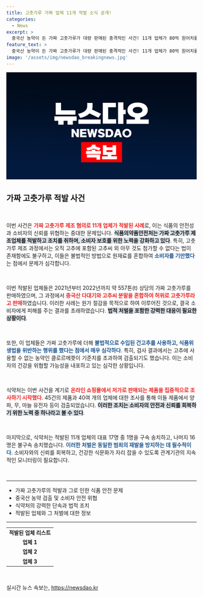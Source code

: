 ```yaml
---
title: 고춧가루 가짜 업체 11개 적발 소식 공개!
categories:
  - News
excerpt: >
  중국산 농약이 든 가짜 고춧가루가 대량 판매된 충격적인 사건! 11개 업체가 80억 원어치를 속여 판 사실이 드러났습니다. 식약처는 불법 행위에 강력 대응할 방침입니다. 클릭하고 더 알아보세요!
feature_text: >
  중국산 농약이 든 가짜 고춧가루가 대량 판매된 충격적인 사건! 11개 업체가 80억 원어치를 속여 판 사실이 드러났습니다. 식약처는 불법 행위에 강력 대응할 방침입니다. 클릭하고 더 알아보세요!
image: '/assets/img/newsdao_breakingnews.jpg'
---
```


<p><img src="/assets/img/newsdao_breakingnews.jpg" alt="ontimetimes 속보" /></p>

<h2 data-ke-size="size26">가짜 고춧가루 적발 사건</h2>

<p data-ke-size="size16">&nbsp;</p>

<p>이번 사건은 <b><span style="color: #ee2323;">가짜 고춧가루 제조 혐의로 11개 업체가 적발된 사례</span></b>로, 이는 식품의 안전성과 소비자의 신뢰를 위협하는 중대한 문제입니다. <b><span style="background-color: #21538527;">식품의약품안전처는 가짜 고춧가루 제조업체를 적발하고 조치를 취하며, 소비자 보호를 위한 노력을 강화하고 있다</span></b>. 특히, 고춧가루 제조 과정에서는 오직 고추에 포함된 고추씨 외 아무 것도 첨가할 수 없다는 법이 존재함에도 불구하고, 이들은 불법적인 방법으로 원재료를 혼합하여 <b><span style="color: #1a5490;">소비자를 기만했다</span></b>는 점에서 문제가 심각합니다. </p>

<p data-ke-size="size16">&nbsp;</p>

<p>이번 적발된 업체들은 2021년부터 2022년까지 약 557톤(t) 상당의 가짜 고춧가루를 판매하였으며, 그 과정에서 <b><span style="color: #ee2323;">중국산 다대기와 고추씨 분말을 혼합하여 허위로 고춧가루라고 판매</span></b>하였습니다. 이러한 사례는 원가 절감을 목적으로 하여 이루어진 것으로, 결국 소비자에게 피해를 주는 결과를 초래하였습니다. <b><span style="background-color: #21538527;">법적 처벌을 포함한 강력한 대응이 필요한 상황이다</span></b>.</p>

<p data-ke-size="size16">&nbsp;</p>

<p>또한, 이 업체들은 가짜 고춧가루에 더해 <b><span style="color: #1a5490;">불법적으로 수입된 건고추를 사용하고, 식품위생법을 위반하는 행위를 했다는 점에서 매우 심각하다</span></b>. 특히, 검사 결과에서는 고추에 사용할 수 없는 농약인 클로르메쾃이 기준치를 초과하여 검출되기도 했습니다. 이는 소비자의 건강을 위협할 가능성을 내포하고 있는 심각한 상황입니다.</p>

<p data-ke-size="size16">&nbsp;</p>

<p>식약처는 이번 사건을 계기로 <b><span style="color: #ee2323;">온라인 쇼핑몰에서 저가로 판매되는 제품을 집중적으로 조사하기 시작했다</span></b>. 45건의 제품과 40여 개의 업체에 대한 조사를 통해 이들 제품에서 양파, 무, 마늘 유전자 등이 검출되었습니다. <b><span style="background-color: #21538527;">이러한 조치는 소비자의 안전과 신뢰를 회복하기 위한 노력 중 하나라고 볼 수 있다</span></b>.</p>

<p data-ke-size="size16">&nbsp;</p>

<p>마지막으로, 식약처는 적발된 11개 업체의 대표 17명 중 1명을 구속 송치하고, 나머지 16명은 불구속 송치했습니다. <b><span style="color: #1a5490;">이러한 처벌은 동일한 범죄의 재발을 방지하는 데 필수적이다</span></b>. 소비자와의 신뢰를 회복하고, 건강한 식문화가 자리 잡을 수 있도록 관계기관의 지속적인 모니터링이 필요합니다.</p>

<p data-ke-size="size16">&nbsp;</p>

<hr>

<ul>
    <li>가짜 고춧가루의 적발과 그로 인한 식품 안전 문제</li>
    <li>중국산 농약 검출 및 소비자 안전 위협</li>
    <li>식약처의 강력한 단속과 법적 조치</li>
    <li>적발된 업체와 그 처벌에 대한 정보</li>
</ul>

<hr>

<table>
    <tr>
        <td style="text-align: center; height: 17px;"><b>적발된 업체 리스트</b></td>
    </tr>
    <tr>
        <td style="text-align: center; height: 17px;"><b>업체 1</b></td>
    </tr>
    <tr>
        <td style="text-align: center; height: 17px;"><b>업체 2</b></td>
    </tr>
    <tr>
        <td style="text-align: center; height: 17px;"><b>업체 3</b></td>
    </tr>
</table> 

<p data-ke-size="size16">&nbsp;</p>
실시간 뉴스 속보는, <a href="https://newsdao.kr" rel="dofollow">https://newsdao.kr</a>


